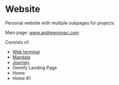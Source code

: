 # Website
Personal website with multiple subpages for projects 

Main page: www.andrewnovac.com

Consists of:
* [Web terminal](andrewnovac.com/site/mandala)
* [Mandala](andrewnovac.com/mandala)
* [Journey](andrewnovac.com/site/journey)
* Omnify Landing Page
* Home 
* Home #1
